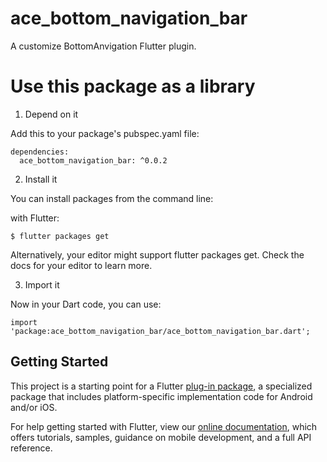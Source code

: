 # ace_bottom_navigation_bar

A customize BottomAnvigation Flutter plugin.

# Use this package as a library

1. Depend on it

Add this to your package's pubspec.yaml file:

```
dependencies:
  ace_bottom_navigation_bar: ^0.0.2
```
2. Install it

You can install packages from the command line:

with Flutter:

```
$ flutter packages get
```
Alternatively, your editor might support flutter packages get. Check the docs for your editor to learn more.

3. Import it

Now in your Dart code, you can use:

```
import 'package:ace_bottom_navigation_bar/ace_bottom_navigation_bar.dart';
```
## Getting Started

This project is a starting point for a Flutter
[plug-in package](https://flutter.io/developing-packages/),
a specialized package that includes platform-specific implementation code for
Android and/or iOS.

For help getting started with Flutter, view our 
[online documentation](https://flutter.io/docs), which offers tutorials, 
samples, guidance on mobile development, and a full API reference.
